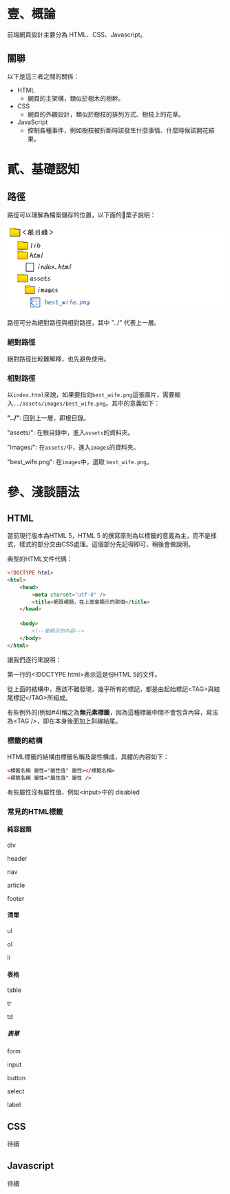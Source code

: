 # 壹、概論

前端網頁設計主要分為 HTML、CSS、Javascript。

## 關聯

以下是這三者之間的關係：

- HTML
  - 網頁的主架構，類似於樹木的樹幹。
- CSS
  - 網頁的外觀設計，類似於樹枝的排列方式、樹枝上的花草。
- JavaScript
  - 控制各種事件，例如樹枝被折斷時該發生什麼事情、什麼時候該開花結果。



# 貳、基礎認知

## 路徑

路徑可以理解為檔案儲存的位置，以下面的🌰栗子說明：

![目錄演示圖](./assets/images/dir.png)

路徑可分為絕對路徑與相對路徑，其中 "../" 代表上一層。



### 絕對路徑

絕對路徑比較難解釋，也先避免使用。

### 相對路徑



以`index.html`來說，如果要指向`best_wife.png`這張圖片，需要輸入`../assets/images/best_wife.png`。其中的意義如下：



**"../"**: 回到上一層，即根目錄。

"assets/": 在根目錄中，進入`assets`的資料夾。

"images/": 在`assets/`中，進入`images`的資料夾。

"best_wife.png": 在`images`中，選取 `best_wife.png`。

# 參、淺談語法

## HTML

當前現行版本為HTML 5，HTML 5 的撰寫原則為以標籤的意義為主，而不是樣式，樣式的部分交由CSS處理。這個部分先記得即可，稍後會做說明。



典型的HTML文件代碼：

```html
<!DOCTYPE html>
<html>
    <head>
        <meta charset="utf-8" />
        <title>網頁標題，在上面會顯示的那個</title>
    </head>
    
    <body>
        <!--會顯示的內容-->
    </body>
</html>
```



讓我們逐行來說明：

第一行的&lt;!DOCTYPE html&gt;表示這是份HTML 5的文件。

從上面的結構中，應該不難發現，幾乎所有的標記，都是由起始標記&lt;TAG&gt;與結尾標記&lt;/TAG&gt;所組成。

有些例外的(例如#4)稱之為**無元素標籤**，因為這種標籤中間不會包含內容，寫法為&lt;TAG /&gt;，即在本身後面加上斜線結尾。

### 標籤的結構

HTML標籤的結構由標籤名稱及屬性構成，具體的內容如下：

```html
<標籤名稱 屬性="屬性值" 屬性></標籤名稱>
<標籤名稱 屬性="屬性值" 屬性 />
```

有些屬性沒有屬性值，例如&lt;input&gt;中的 disabled



### 常見的HTML標籤

#### 純容器類

div

header

nav

article

footer



#### 清單

ul

ol

li



#### 表格

table

tr

td



##### 表單

form

input

button

select

label





## CSS

待續



## Javascript

待續











































